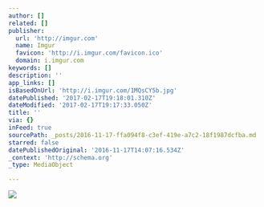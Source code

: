 ```yaml
---
author: []
related: []
publisher:
  url: 'http://imgur.com'
  name: Imgur
  favicon: 'http://i.imgur.com/favicon.ico'
  domain: i.imgur.com
keywords: []
description: ''
app_links: []
isBasedOnUrl: 'http://i.imgur.com/1MQsCY5b.jpg'
datePublished: '2017-02-17T19:18:01.310Z'
dateModified: '2017-02-17T19:17:33.050Z'
title: ''
via: {}
inFeed: true
sourcePath: _posts/2016-11-17-ffa094f8-c3ef-419e-a7c2-18f1987dcfba.md
starred: false
datePublishedOriginal: '2016-11-17T14:07:16.534Z'
_context: 'http://schema.org'
_type: MediaObject

---
```

<article style=""><img src="http://imgur.com/1MQsCY5b.jpg" /></article>
